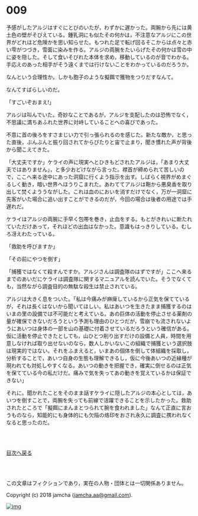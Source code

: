 # 009

予感がしたアルジはすぐにとびのいたが，わずかに遅かった。両腕から先には黄土色の壁がそびえている。鍾乳洞にも似たその何かは，不注意なアルジにこの世界がどれほど危険かを思い知らせた。もつれた足で転げ回るそこからは点々と赤い雫がつづき，雪面に染みを作る。アルジの両腕をたいらげたその何かは雪の中に姿を隠した。そして食いそびれた本体を求め，移動しているのが音でわかる。手応えのあった相手がそう遠くまでは行けないことをわかっているのだろうか。  

なんという合理性か。しかも胞子のような擬餌で獲物をつりだすなんて。  

なんてすばらしいのだ。  

「すごいぞおまえ!」  

アルジは叫んでいた。奇妙なことであるが，アルジを支配したのは恐怖でなく，不思議に満ちあふれた世界に対峙していることへの喜びであった。  

不意に首の後ろをすさまじい力で引っ張られるのを感じた。新たな敵か，と思った直後，ぶんぶんと振り回されてからぴたりと宙で止まり，聞き慣れた声が背後から聞こえてきた。  

「大丈夫ですか」ケライの声に現実へとひきもどされたアルジは，「あまり大丈夫ではありません」，と多少おどけながら言った。襟首が締められて苦しいので，ここへ来る途中にあった洞窟に行くよう指示を出す。しばらく視界がめまぐるしく動き，暗い世界へほうりこまれた。あわててアルジは鞄から悪臭香を取り出して焚くよううながした。これは血のにおいを消すだけでなく，万が一洞窟に先客がいた場合に追い出すことができるのだが，今回の場合は後者の用途では手遅れだ。  

ケライはアルジの両腕に手早く包帯を巻き，止血をする。もとがきれいに断たれていただけあって，それほどの出血はなかった。意識もはっきりしている。むしろ冴えわたっている。  

「救助を呼びますか」  

「その前にやつを倒す」  

「捕獲ではなくて殺すんですか。アルジさんは調査隊のはずですが」ここへ来るまでのあいだにケライは調査隊に関するマニュアルを読んでいた。そうでなくても，当然ながら調査目的の無駄な殺生は禁止されている。  

アルジは大きく息をついた。「私は今痛みが麻痺しているから正気を保てているが，それは長くはないから聞いてほしい。私はあいつを生きたまま捕獲するのはいまの里の設備では不可能だと考えている。あの巨体の活動を停止させる薬剤の量が確保できないだろうという予測も理由のひとつだが，雪崩でも流されないようにあいつは身体の一部を山の基礎に付着させているだろうという確信がある。仮に活動を停止できたとしても，山ひとつ削り出すだけの設備と人員，時間を用意しなければ取り出せないのなら，数人しかいないこの組織で捕獲という選択肢は現実的ではない。それをふまえると，いまあの個体を倒して体組織を採取し，分析することで，あいつ自身の生態も理解できるし，仮に今後あいつの近縁種が現われても対処しやすくなる。あいつの動きを把握でき，確実に倒せるのは正気を保てている今の私だけだ。痛みで気を失ってあの動きを覚えているかは保証できない」  

それに。聞かれたことをそのまま話すケライに隠したアルジの本心としては，あいつを倒すことで，両腕を失っても前線で活躍できることを示したかった。救助されたところで「擬餌にまんまとつられて腕を食われました」なんて正直に言おうものなら，知能的にも身体的にも欠陥の烙印をおされ永久に調査に携われなくなると思ったのだ。  

<br>  
<br>  

[目次へ戻る](https://github.com/jamcha-aa/OblivionReports/blob/master/README.md)  

<br>  
<br>  

この文章はフィクションであり，実在の人物・団体とは一切関係ありません。  

Copyright (c) 2018 jamcha (jamcha.aa@gmail.com).  

[![img](http://i.creativecommons.org/l/by-nc-sa/4.0/88x31.png)](http://creativecommons.org/licenses/by-nc-sa/4.0/deed)